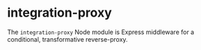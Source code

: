 # integration-proxy

The `integration-proxy` Node module is Express middleware for a conditional, transformative reverse-proxy.

